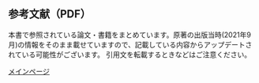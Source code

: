 <html lang="ja">
<head>
    <!-- scriptタグでライブラリを読み込み -->
<script src="https://deno.land/x/embed_pdf@v1.2.0/mod.js" type="module"></script>
    <meta charset="UTF-8">
    <title>PDFの埋め込み表示</title>
    <style>
        .iframe-wrap iframe {
            aspect-ratio: 16 / 9;
            width: 100%;
            height: 100%;
            border: none;
        }
        .iframe-wrap {
            position: relative;
            width: 100%;
            padding-top: 56.25%; /* 16:9のアスペクト比 */
        }
        /*iframe {
            position: absolute;
            top: 0;
            left: 0;
        } */
    </style>
</head>
<body>

<h2>参考文献（PDF）</h2>
本書で参照されている論文・書籍をまとめています。原著の出版当時(2021年9月)の情報をそのまま載せていますので、記載している内容からアップデートされている可能性がございます。
引用文を転載するときなどはご注意ください。

<!--CSV形式でもご用意しておりますのでご自由にお使いください(<a href="" target="_blank">CSV形式はこちら</a>)。-->
<!-- PDFファイルの埋め込み表示 -->
<!-- <div class="iframe-wrap"> -->

<!-- src属性にpdfのファイルパスを指定する -->
<embed-pdf src="https://deeplearning-on-graphs.github.io/References.pdf"></embed-pdf>

<!--<iframe src="https://deeplearning-on-graphs.github.io/References.pdf"></iframe>-->
<!--</div> -->
</body>
</html>


[メインページ](index.markdown)
